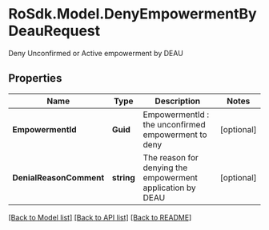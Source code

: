 # RoSdk.Model.DenyEmpowermentByDeauRequest
Deny Unconfirmed or Active empowerment by DEAU

## Properties

Name | Type | Description | Notes
------------ | ------------- | ------------- | -------------
**EmpowermentId** | **Guid** | EmpowermentId : the unconfirmed empowerment to deny | [optional] 
**DenialReasonComment** | **string** | The reason for denying the empowerment application by DEAU | [optional] 

[[Back to Model list]](../README.md#documentation-for-models) [[Back to API list]](../README.md#documentation-for-api-endpoints) [[Back to README]](../README.md)

